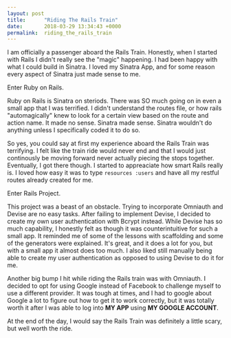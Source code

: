 ```yaml
---
layout: post
title:      "Riding The Rails Train"
date:       2018-03-29 13:34:43 +0000
permalink:  riding_the_rails_train
---
```



I am officially a passenger aboard the Rails Train. Honestly, when I started with Rails I didn't really see the "magic" happening. I had been happy with what I could build in Sinatra. I loved my Sinatra App, and for some reason every aspect of Sinatra just made sense to me.

Enter Ruby on Rails.

Ruby on Rails is Sinatra on steriods. There was SO much going on in even a small app that I was terrified. I didn't understand the routes file, or how rails "automagically" knew to look for a certain view based on the route and action name. It made no sense. Sinatra made sense. Sinatra wouldn't do anything unless I specifically coded it to do so.

So yes, you could say at first my experience aboard the Rails Train was terrifying. I felt like the train ride would never end and that I would just continously be moving forward never actually piecing the stops together. Eventually, I got there though. I started to appreaciate how smart Rails really is. I loved how easy it was to type `resources :users` and have all my restful routes already created for me. 

Enter Rails Project.

This project was a beast of an obstacle. Trying to incorporate Omniauth and Devise are no easy tasks. After failing to implement Devise, I decided to create my own user authentication with Bcrypt instead. While Devise has so much capability, I honestly felt as though it was counterintuitive for such a small app. It reminded me of some of the lessons with scaffolding and some of the generators were explained. It's great, and it does a lot for you, but with a small app it almost does too much. I also liked still manually being able to create my user authentication as opposed to using Devise to do it for me.

Another big bump I hit while riding the Rails train was with Omniauth. I decided to opt for using Google instead of Facebook to challenge myself to use a different provider. It was tough at times, and I had to google about Google a lot to figure out how to get it to work correctly, but it was totally worth it after I was able to log into **MY APP** using **MY GOOGLE ACCOUNT**. 

At the end of the day, I would say the Rails Train was definitely a little scary, but well worth the ride.
